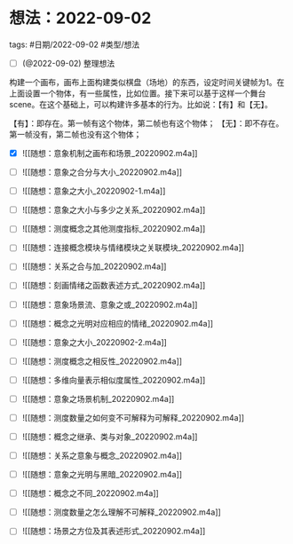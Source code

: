 # 想法：2022-09-02


tags: #日期/2022-09-02 #类型/想法 


- [ ] (@2022-09-02) 整理想法

构建一个画布，画布上面构建类似棋盘（场地）的东西，设定时间关键帧为1。在上面设置一个物体，有一些属性，比如位置。接下来可以基于这样一个舞台scene。在这个基础上，可以构建许多基本的行为。比如说：【有】和【无】。

【有】：即存在。第一帧有这个物体，第二帧也有这个物体；
【无】：即不存在。第一帧没有，第二帧也没有这个物体；

- [x] ![[随想：意象机制之画布和场景_20220902.m4a]]

- [ ] ![[随想：意象之合分与大小_20220902.m4a]]

- [ ] ![[随想：意象之大小_20220902-1.m4a]]

- [ ] ![[随想：意象之大小与多少之关系_20220902.m4a]]
- [ ] ![[随想：测度概念之其他测度指标_20220902.m4a]]

- [ ] ![[随想：连接概念模块与情绪模块之关联模块_20220902.m4a]]

- [ ] ![[随想：关系之合与加_20220902.m4a]]

- [ ] ![[随想：刻画情绪之函数表述方式_20220902.m4a]]

- [ ] ![[随想：意象场景流、意象之或_20220902.m4a]]

- [ ] ![[随想：概念之光明对应相应的情绪_20220902.m4a]]

- [ ] ![[随想：意象之大小_20220902-2.m4a]]

- [ ] ![[随想：测度概念之相反性_20220902.m4a]]

- [ ] ![[随想：多维向量表示相似度属性_20220902.m4a]]

- [ ] ![[随想：意象之场景机制_20220902.m4a]]

- [ ] ![[随想：测度数量之如何变不可解释为可解释_20220902.m4a]]

- [ ] ![[随想：概念之继承、类与对象_20220902.m4a]]

- [ ] ![[随想：关系之意象与概念_20220902.m4a]]

- [ ] ![[随想：意象之光明与黑暗_20220902.m4a]]

- [ ] ![[随想：概念之不同_20220902.m4a]]

- [ ] ![[随想：测度数量之怎么理解不可解释_20220902.m4a]]

- [ ] ![[随想：场景之方位及其表述形式_20220902.m4a]]